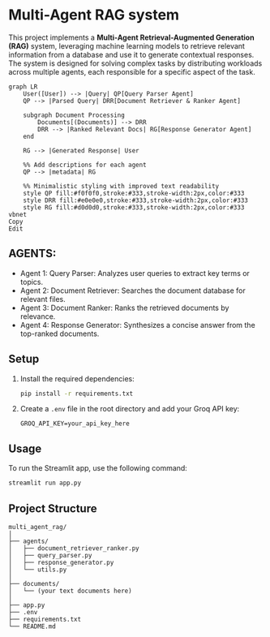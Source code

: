 # Multi-Agent RAG system

This project implements a **Multi-Agent Retrieval-Augmented Generation (RAG)** system, leveraging machine learning models to retrieve relevant information from a database and use it to generate contextual responses. The system is designed for solving complex tasks by distributing workloads across multiple agents, each responsible for a specific aspect of the task.

```mermaid
graph LR
    User([User]) --> |Query| QP[Query Parser Agent]
    QP --> |Parsed Query| DRR[Document Retriever & Ranker Agent]
    
    subgraph Document Processing
        Documents[(Documents)] --> DRR
        DRR --> |Ranked Relevant Docs| RG[Response Generator Agent]
    end
    
    RG --> |Generated Response| User

    %% Add descriptions for each agent
    QP --> |metadata| RG

    %% Minimalistic styling with improved text readability
    style QP fill:#f0f0f0,stroke:#333,stroke-width:2px,color:#333
    style DRR fill:#e0e0e0,stroke:#333,stroke-width:2px,color:#333
    style RG fill:#d0d0d0,stroke:#333,stroke-width:2px,color:#333
vbnet
Copy
Edit
```

## AGENTS:
- Agent 1: Query Parser: Analyzes user queries to extract key terms or topics.
- Agent 2: Document Retriever: Searches the document database for relevant files.
- Agent 3: Document Ranker: Ranks the retrieved documents by relevance.
- Agent 4: Response Generator: Synthesizes a concise answer from the top-ranked documents.

## Setup

1. Install the required dependencies:
    ```sh
    pip install -r requirements.txt
    ```

2. Create a `.env` file in the root directory and add your Groq API key:
    ```env
    GROQ_API_KEY=your_api_key_here
    ```

## Usage

To run the Streamlit app, use the following command:
```sh
streamlit run app.py
```


## Project Structure

```
multi_agent_rag/
│
├── agents/
│   ├── document_retriever_ranker.py
│   ├── query_parser.py
│   ├── response_generator.py
│   └── utils.py
│
├── documents/
│   └── (your text documents here)
│
├── app.py
├── .env
├── requirements.txt
└── README.md
```

